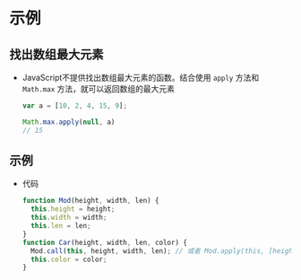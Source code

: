 # 示例

## 找出数组最大元素

  - JavaScript不提供找出数组最大元素的函数。结合使用 `apply` 方法和 `Math.max` 方法，就可以返回数组的最大元素

    ```js
    var a = [10, 2, 4, 15, 9];

    Math.max.apply(null, a)
    // 15
    ```

## 示例

  - 代码

    ```js
    function Mod(height, width, len) {
      this.height = height;
      this.width = width;
      this.len = len;
    }
    function Car(height, width, len, color) {
      Mod.call(this, height, width, len); // 或者 Mod.apply(this, [height, width, len]);
      this.color = color;
    }
    ```
